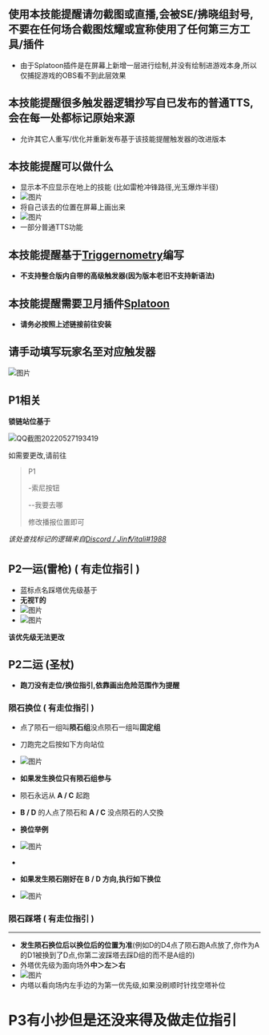 ## 使用本技能提醒请勿截图或直播,会被SE/拂晓组封号,不要在任何场合截图炫耀或宣称使用了任何第三方工具/插件
* 由于Splatoon插件是在屏幕上新增一层进行绘制,并没有绘制进游戏本身,所以仅捕捉游戏的OBS看不到此层效果

## 本技能提醒很多触发器逻辑抄写自已发布的普通TTS,会在每一处都标记原始来源
* 允许其它人重写/优化并重新发布基于该技能提醒触发器的改进版本

## 本技能提醒可以做什么
* 显示本不应显示在地上的技能 (比如雷枪冲锋路径,光玉爆炸半径)
* ![图片](https://user-images.githubusercontent.com/31427200/170696438-ec78dc68-0bbf-42c9-bf87-d1ce11ae0c4c.png)
* 将自己该去的位置在屏幕上画出来
* ![图片](https://user-images.githubusercontent.com/31427200/170696636-5f7c606a-7794-4edb-9fd4-699a2c7bf5a2.png)
* 一部分普通TTS功能

## 本技能提醒基于[Triggernometry](https://github.com/paissaheavyindustries/Triggernometry)编写
* **不支持整合版内自带的高级触发器(因为版本老旧不支持新语法)**

## 本技能提醒需要卫月插件[Splatoon](https://github.com/Eternita-S/Splatoon)
* **请务必按照上述链接前往安装**

## 请手动填写玩家名至对应触发器
![图片](https://user-images.githubusercontent.com/31427200/170809073-2cfdcd4d-d831-4dae-9f32-e57ffb231d2d.png)

## P1相关
**锁链站位基于**

![QQ截图20220527193419](https://user-images.githubusercontent.com/31427200/170691760-a7972ba4-3e1d-4c6c-99a0-4c27515df168.png)

如需要更改,请前往
>P1
>
> -索尼按钮
> 
> --我要去哪
> 
> 修改播报位置即可

_该处查找标记的逻辑来自[Discord / Jin❗Vitali#1988](https://discord.com/channels/374517624228544512/399219257302450196/968813549482831882)_

## P2一运(雷枪) ( 有走位指引 )
* 蓝标点名踩塔优先级基于
* **无视T的**
* ![图片](https://user-images.githubusercontent.com/31427200/170693486-cd942000-07b5-459d-a1cd-ee598048ecb3.png)
* ![图片](https://user-images.githubusercontent.com/31427200/170693710-fde08f75-9961-4eab-8399-6828eb58a1a8.png)

**该优先级无法更改**

## P2二运 (圣杖)
* **跑刀没有走位/换位指引,依靠画出危险范围作为提醒**
### 陨石换位 ( 有走位指引 )
* 点了陨石一组叫**陨石组**没点陨石一组叫**固定组**
* 刀跑完之后按如下方向站位
* ![图片](https://user-images.githubusercontent.com/31427200/170695155-ddbf799a-e9f8-4f75-8666-7cc70385bc57.png)

* **如果发生换位只有陨石组参与**
* 陨石永远从 **A / C** 起跑
* **B / D** 的人点了陨石和 **A / C** 没点陨石的人交換
* **换位举例**
* ![图片](https://user-images.githubusercontent.com/31427200/170695506-81a7875b-acab-4421-9d3d-93a1ae343f49.png)
* 
* **如果发生陨石刚好在 B / D 方向,执行如下换位**
* ![图片](https://user-images.githubusercontent.com/31427200/170695629-67585bcc-8602-47f8-90ad-6e6639d7c805.png)

### 陨石踩塔 ( 有走位指引 )
***
* **发生陨石换位后以换位后的位置为准**(例如D的D4点了陨石跑A点放了,你作为A的D1被换到了D点,你第二波踩塔去踩D组的而不是A组的)
* 外塔优先级为面向场外**中＞左＞右**
* ![图片](https://user-images.githubusercontent.com/31427200/170697573-da3903f0-a058-4cb4-9ead-556b92dad142.png)
* 内塔以看向场内左手边的为第一优先级,如果没刷顺时针找空塔补位


# P3有小抄但是还没来得及做走位指引


